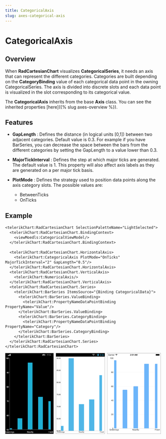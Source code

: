 ```yaml
---
title: CategoricalAxis
slug: axes-categorical-axis
---
```


# CategoricalAxis #

## Overview ##

When **RadCartesianChart** visualizes **CategoricalSeries**, it needs an axis that can represent the different categories. Categories are built depending on the **CategoryBinding** value of each categorical data point in the owning CategoricalSeries. The axis is divided into discrete slots and each data point is visualized in the slot corresponding to its categorical value.

The **CategoricalAxis** inherits from the base **Axis** class. You can see the inherited properties [here]({% slug axes-overview %}).

## Features ##

- **GapLength** :
Defines the distance (in logical units [0,1]) between two adjacent categories. Default value is 0.3. For example if you have BarSeries, you can decrease the space between the bars from the different categories by setting the GapLength to a value lower than 0.3.

- **MajorTickInterval** :  Defines the step at which major ticks are generated. The default value is 1. This property will also affect axis labels as they are generated on a per major tick basis.

- **PlotMode** : Defines the strategy used to position data points along the axis category slots. The possible values are:
	- BetweenTicks
	- OnTicks

## Example ##

    <telerikChart:RadCartesianChart SelectionPaletteName="LightSelected">
	  <telerikChart:RadCartesianChart.BindingContext>
	    <viewMoedls:CategoricalViewModel/>
	  </telerikChart:RadCartesianChart.BindingContext>
	    
	  <telerikChart:RadCartesianChart.HorizontalAxis>
	    <telerikChart:CategoricalAxis PlotMode="OnTicks" MajorTickInterval="2" GapLength="0.5"/>
	  </telerikChart:RadCartesianChart.HorizontalAxis>
	  <telerikChart:RadCartesianChart.VerticalAxis>
	    <telerikChart:NumericalAxis/>
	  </telerikChart:RadCartesianChart.VerticalAxis>
	  <telerikChart:RadCartesianChart.Series>
	    <telerikChart:BarSeries ItemsSource="{Binding CategoricalData}">
	      <telerikChart:BarSeries.ValueBinding>
	        <telerikChart:PropertyNameDataPointBinding PropertyName="Value"/>
	      </telerikChart:BarSeries.ValueBinding>
	      <telerikChart:BarSeries.CategoryBinding>
	        <telerikChart:PropertyNameDataPointBinding PropertyName="Category"/>
	      </telerikChart:BarSeries.CategoryBinding>
	    </telerikChart:BarSeries>
	  </telerikChart:RadCartesianChart.Series>
    </telerikChart:RadCartesianChart>

![CategoricalAxis](axes-categorical-axis-example.png)